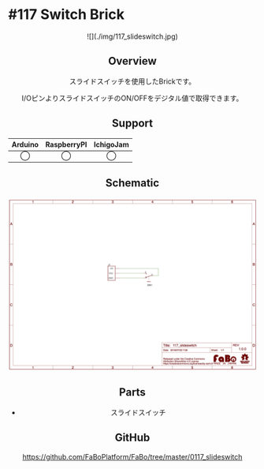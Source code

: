 # #117 Switch Brick

<center>![](./img/117_slideswitch.jpg)
<!--COLORME-->

## Overview
スライドスイッチを使用したBrickです。

I/OピンよりスライドスイッチのON/OFFをデジタル値で取得できます。

## Support
|Arduino|RaspberryPI|IchigoJam|
|:--:|:--:|:--:|
|◯|◯|◯|

## Schematic

![](./img/117_slideswitch_sch.png)

## Parts
- スライドスイッチ

## GitHub
https://github.com/FaBoPlatform/FaBo/tree/master/0117_slideswitch
